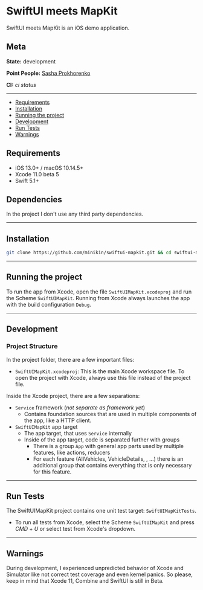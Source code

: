 # SwiftUI meets MapKit

SwiftUI meets MapKit is an iOS demo application.

## Meta

**State:** development

**Point People:** [Sasha Prokhorenko](mailto:djminikin@gmail.com)

**CI:** _ci status_

---

- [Requirements](#requirements)
- [Installation](#installation)
- [Running the project](#running-the-project)
- [Development](#development)
- [Run Tests](#run-tests)
- [Warnings](#warnings)

## Requirements

- iOS 13.0+ / macOS 10.14.5+
- Xcode 11.0 beta 5
- Swift 5.1+

## Dependencies

In the project I don't use any third party dependencies.

---

## Installation

```sh
git clone https://github.com/minikin/swiftui-mapkit.git && cd swiftui-mapkit
```

---

## Running the project

To run the app from Xcode, open the file `SwiftUIMapKit.xcodeproj` and run the Scheme `SwiftUIMapKit`.
Running from Xcode always launches the app with the build configuration `Debug`.

---

## Development

### Project Structure

In the project folder, there are a few important files:

- `SwiftUIMapKit.xcodeproj`: This is the main Xcode workspace file. To open the project with Xcode, always use this file instead of the project file.

Inside the Xcode project, there are a few separations:

- `Service` framework (_not separate as framework yet_)
  - Contains foundation sources that are used in multiple components of the app, like a HTTP client.
- `SwiftUIMapKit` app target
  - The app target, that uses `Service` internally
  - Inside of the app target, code is separated further with groups
    - There is a group `App` with general app parts used by multiple features, like actions, reducers
    - For each feature (AllVehicles, VehicleDetails, , ...) there is an additional group that contains everything that is only necessary for this feature.

---

## Run Tests

The SwiftUIMapKit project contains one unit test target: `SwiftUIMapKitTests`.

- To run all tests from Xcode, select the Scheme `SwiftUIMapKit` and press _CMD_ + _U_ or select test from Xcode's dropdown.

---

## Warnings

During development, I experienced unpredicted behavior of Xcode and Simulator
like not correct test coverage and even kernel panics.
So please, keep in mind that Xcode 11, Combine and SwiftUI is still in Beta.
